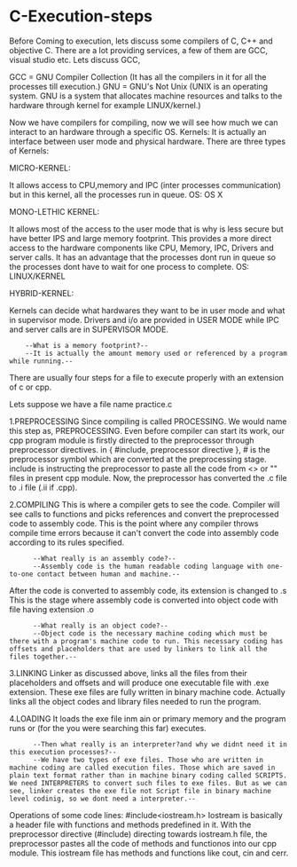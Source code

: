 # C-Execution-steps
Before Coming to execution, lets discuss some compilers of C, C++ and objective C. There are a lot providing services, a few of them are GCC, visual studio etc. Lets discuss GCC,

GCC = GNU Compiler Collection (It has all the compilers in it for all the processes till execution.)
GNU = GNU's Not Unix (UNIX is an operating system. GNU is a system that allocates machine resources and talks to the hardware through kernel for example LINUX/kernel.)

Now we have compilers for compiling, now we will see how much we can interact to an hardware through a specific OS.
Kernels: It is actually an interface between user mode and physical hardware.
There are three types of Kernels:

MICRO-KERNEL:

It allows access to CPU,memory and IPC (inter processes communication) but in this kernel, all the processes run in queue. OS: OS X

MONO-LETHIC KERNEL:

It allows most of the access to the user mode that is why is less secure but have better IPS and large memory footprint. This provides a more direct access to the hardware components like CPU, Memory, IPC, Drivers and server calls. It has an advantage that the processes dont run in queue so the processes dont have to wait for one process to complete. OS: LINUX/KERNEL

HYBRID-KERNEL:

Kernels can decide what hardwares they want to be in user mode and what in supervisor mode. Drivers and i/o are provided in USER MODE while IPC and server calls are in SUPERVISOR MODE.

        --What is a memory footprint?--
        --It is actually the amount memory used or referenced by a program while running.--

There are usually four steps for a file to execute properly with an extension of c or cpp.

Lets suppose we have a file name practice.c 

1.PREPROCESSING
        Since compiling is called PROCESSING. We would name this step as, PREPROCESSING. Even before compiler can start its work, our cpp program module is firstly directed to the preprocessor through preprocessor directives. in { #include, preprocessor directive }, # is the preprocessor symbol which are converted at the preprocessing stage. include is instructing the preprocessor to paste all the code from <> or "" files in present cpp module. Now, the preprocessor has converted the .c file to .i file (.ii if .cpp).
        
2.COMPILING
        This is where a compiler gets to see the code. Compiler will see calls to functions and picks references and convert the preprocessed code to assembly code. This is the point where any compiler throws compile time errors because it can't convert the code into assembly code according to its rules specified.
          
          --What really is an assembly code?--
          --Assembly code is the human readable coding language with one-to-one contact between human and machine.--
After the code is converted to assembly code, its extension is changed to .s This is the stage where assembly code is converted into object code with file having extension .o
          
          --What really is an object code?--
          --Object code is the necessary machine coding which must be there with a program's machine code to run. This necessary coding has offsets and placeholders that are used by linkers to link all the files together.--

3.LINKING
        Linker as discussed above, links all the files from their placeholders and offsets and will produce one executable file with .exe extension. These exe files are fully written in binary machine code. Actually links all the object codes and library files needed to run the program.

4.LOADING
        It loads the exe file inm ain or primary memory and the program runs or (for the you were searching this far) executes.

          --Then what really is an interpreter?and why we didnt need it in this execution processes?--
          --We have two types of exe files. Those who are written in machine coding are called execution files. Those which are saved in plain text format rather than in machine binary coding called SCRIPTS. We need INTERPRETERS to convert such files to exe files. But as we can see, linker creates the exe file not Script file in binary machine level codinig, so we dont need a interpreter.--

Operations of some code lines:
#include<iostream.h>
        Iostream is basically a header file with functions and methods predefined in it. With the preprocessor directive (#include) directing towards iostream.h file, the preprocessor pastes all the code of methods and functionos into our cpp module. This iostream file has methods and functions like cout, cin and cerr.
        
